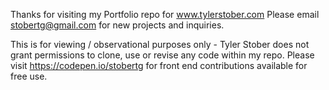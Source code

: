 
Thanks for visiting my Portfolio repo for www.tylerstober.com
Please email stobertg@gmail.com for new projects and inquiries.

This is for viewing / observational purposes only - Tyler Stober does not grant permissions to clone, use or revise any code within my repo.
Please visit https://codepen.io/stobertg for front end contributions available for free use.
